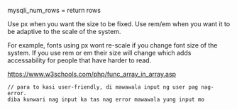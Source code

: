 mysqli_num_rows = return rows




Use px when you want the size to be fixed. Use rem/em when you want it to be adaptive to the scale of the system.

For example, fonts using px wont re-scale if you change font size of the system. If you use rem or em their size will change which adds accessability for people that have harder to read.



https://www.w3schools.com/php/func_array_in_array.asp


    // para to kasi user-friendly, di mawawala input ng user pag nag-error.
    diba kunwari nag input ka tas nag error mawawala yung input mo 